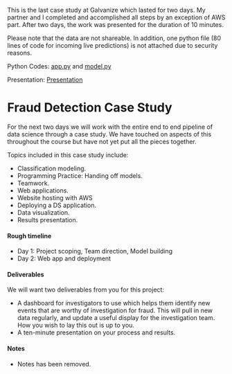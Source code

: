 This is the last case study at Galvanize which lasted for two days. My partner and I completed and accomplished all steps by an exception of AWS part. After two days, the work was presented for the duration of 10 minutes.

Please note that the data are not shareable. In addition, one python file (80 lines of code for incoming live predictions) is not attached due to security reasons. 

Python Codes: [app.py](https://github.com/Arash-shu/Fraud_Detection_Case_Study/blob/master/app.py) and [model.py](https://github.com/Arash-shu/Fraud_Detection_Case_Study/blob/master/model.py)

Presentation: [Presentation](https://github.com/Arash-shu/Fraud_Detection_Case_Study/blob/master/Fraud_detection.pdf)


# Fraud Detection Case Study

For the next two days we will work with the entire end to end pipeline of data science through a case study.  We have touched on aspects of this throughout the course but have not yet put all the pieces together.

Topics included in this case study include:
* Classification modeling.
* Programming Practice: Handing off models. 
* Teamwork.
* Web applications.
* Website hosting with AWS
* Deploying a DS application.
* Data visualization.
* Results presentation.

#### Rough timeline 

* Day 1: Project scoping, Team direction, Model building
* Day 2: Web app and deployment

#### Deliverables

We will want two deliverables from you for this project:

* A dashboard for investigators to use which helps them identify new events that are worthy of investigation for fraud.  This will pull in new data regularly, and update a useful display for the investigation team.  How you wish to lay this out is up to you.
* A ten-minute presentation on your process and results. 

#### Notes

* Notes has been removed.
